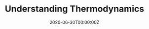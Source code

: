 ---
title: Understanding Thermodynamics
summary: Understanding Mechanical Engineering Thermodynamics.
tags:
- Demo
date: "2020-06-30T00:00:00Z"

# Optional external URL for project (replaces project detail page).
external_link: https://bookdown.org/asvn90/Understanding-Thermodynamics/

image:
  caption: Understanding Thermodynamics
  focal_point: Smart
---